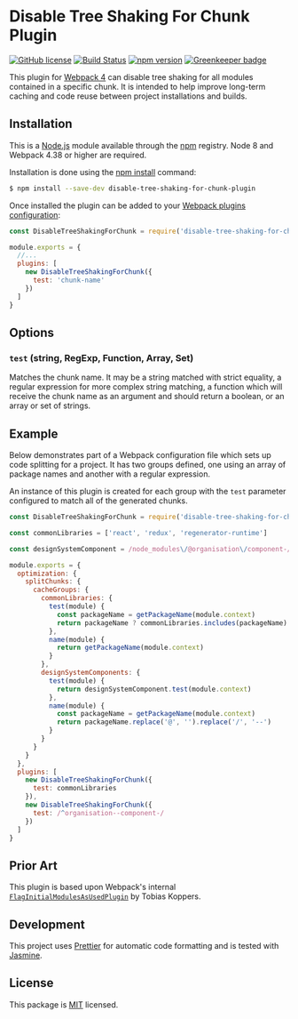 # Disable Tree Shaking For Chunk Plugin

[![GitHub license](https://img.shields.io/badge/license-MIT-blue.svg)](https://github.com/i-like-robots/disable-tree-shaking-for-chunk-plugin/blob/master/LICENSE) [![Build Status](https://travis-ci.org/i-like-robots/disable-tree-shaking-for-chunk-plugin.svg?branch=master)](https://travis-ci.org/i-like-robots/disable-tree-shaking-for-chunk-plugin) [![npm version](https://img.shields.io/npm/v/disable-tree-shaking-for-chunk-plugin.svg?style=flat)](https://www.npmjs.com/package/disable-tree-shaking-for-chunk-plugin) [![Greenkeeper badge](https://badges.greenkeeper.io/i-like-robots/disable-tree-shaking-for-chunk-plugin.svg)](https://greenkeeper.io/)

This plugin for [Webpack 4] can disable tree shaking for all modules contained in a specific chunk. It is intended to help improve long-term caching and code reuse between project installations and builds.

[Webpack 4]: https://webpack.js.org/


## Installation

This is a [Node.js] module available through the [npm] registry. Node 8 and Webpack 4.38 or higher are required.

Installation is done using the [npm install] command:

```sh
$ npm install --save-dev disable-tree-shaking-for-chunk-plugin
```

Once installed the plugin can be added to your [Webpack plugins configuration][plugins]:

```js
const DisableTreeShakingForChunk = require('disable-tree-shaking-for-chunk-plugin')

module.exports = {
  //...
  plugins: [
    new DisableTreeShakingForChunk({
      test: 'chunk-name'
    })
  ]
}
```

[Node.js]: https://nodejs.org/
[npm]: http://npmjs.com/
[npm install]: https://docs.npmjs.com/getting-started/installing-npm-packages-locally
[plugins]: https://webpack.js.org/configuration/plugins/
[optimization]: https://webpack.js.org/configuration/optimization/#optimizationmoduleids


## Options

### `test` (string, RegExp, Function, Array, Set)

Matches the chunk name. It may be a string matched with strict equality, a regular expression for more complex string matching, a function which will receive the chunk name as an argument and should return a boolean, or an array or set of strings.


## Example

Below demonstrates part of a Webpack configuration file which sets up code splitting for a project. It has two groups defined, one using an array of package names and another with a regular expression.

An instance of this plugin is created for each group with the `test` parameter configured to match all of the generated chunks.

```js
const DisableTreeShakingForChunk = require('disable-tree-shaking-for-chunk-plugin')

const commonLibraries = ['react', 'redux', 'regenerator-runtime']

const designSystemComponent = /node_modules\/@organisation\/component-/

module.exports = {
  optimization: {
    splitChunks: {
      cacheGroups: {
        commonLibraries: {
          test(module) {
            const packageName = getPackageName(module.context)
            return packageName ? commonLibraries.includes(packageName) : false
          },
          name(module) {
            return getPackageName(module.context)
          }
        },
        designSystemComponents: {
          test(module) {
            return designSystemComponent.test(module.context)
          },
          name(module) {
            const packageName = getPackageName(module.context)
            return packageName.replace('@', '').replace('/', '--')
          }
        }
      }
    }
  },
  plugins: [
    new DisableTreeShakingForChunk({
      test: commonLibraries
    }),
    new DisableTreeShakingForChunk({
      test: /^organisation--component-/
    })
  ]
}
```


## Prior Art

This plugin is based upon Webpack's internal [`FlagInitialModulesAsUsedPlugin`][flag-plugin] by Tobias Koppers.

[flag-plugin]: https://github.com/webpack/webpack/blob/webpack-4/lib/FlagInitialModulesAsUsedPlugin.js


## Development

This project uses [Prettier] for automatic code formatting and is tested with [Jasmine].

[Prettier]: https://prettier.io/
[Jasmine]: http://jasmine.github.io/


## License

This package is [MIT] licensed.

[MIT]: https://opensource.org/licenses/MIT
